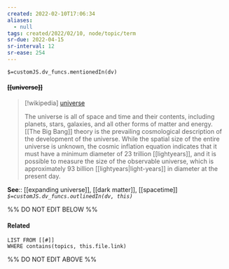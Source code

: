 ```yaml
---
created: 2022-02-10T17:06:34 
aliases:
  - null
tags: created/2022/02/10, node/topic/term
sr-due: 2022-04-15
sr-interval: 12
sr-ease: 254
---
```

`$=customJS.dv_funcs.mentionedIn(dv)`

#### <s class="topic-title">[[universe]]</s>

> [!wikipedia] [universe](https://en.wikipedia.org/wiki/Universe)
> 
> The universe is all of space and time and their contents, including planets, stars, galaxies, and all other forms of matter and energy. [[The Big Bang]] theory is the prevailing cosmological description of the development of the universe.  While the spatial size of the entire universe is unknown, the cosmic inflation equation indicates that it must have a minimum diameter of 23 trillion [[lightyears]], and it is possible to measure the size of the observable universe, which is approximately 93 billion [[lightyears|light-years]] in diameter at the present day.
> 

**See**:: [[expanding universe]], [[dark matter]], [[spacetime]]
*`$=customJS.dv_funcs.outlinedIn(dv, this)`*

%% DO NOT EDIT BELOW %%

#### Related 

```dataview
LIST FROM [[#]]
WHERE contains(topics, this.file.link)
```
%% DO NOT EDIT ABOVE %%
